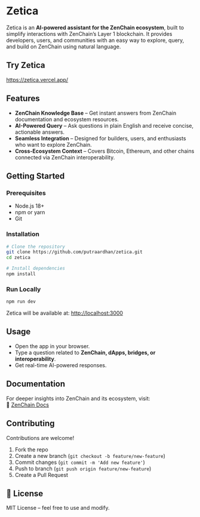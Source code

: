 # Zetica  

Zetica is an **AI-powered assistant for the ZenChain ecosystem**, built to simplify interactions with ZenChain’s Layer 1 blockchain. It provides developers, users, and communities with an easy way to explore, query, and build on ZenChain using natural language.  

## Try Zetica

https://zetica.vercel.app/

## Features  
- **ZenChain Knowledge Base** – Get instant answers from ZenChain documentation and ecosystem resources.  
- **AI-Powered Query** – Ask questions in plain English and receive concise, actionable answers.  
- **Seamless Integration** – Designed for builders, users, and enthusiasts who want to explore ZenChain.  
- **Cross-Ecosystem Context** – Covers Bitcoin, Ethereum, and other chains connected via ZenChain interoperability.  

## Getting Started  

### Prerequisites  
- Node.js 18+  
- npm or yarn  
- Git  

### Installation  
```bash
# Clone the repository
git clone https://github.com/putraardhan/zetica.git
cd zetica

# Install dependencies
npm install
```

### Run Locally  
```bash
npm run dev
```
Zetica will be available at: [http://localhost:3000](http://localhost:3000)  

## Usage  
- Open the app in your browser.  
- Type a question related to **ZenChain, dApps, bridges, or interoperability**.  
- Get real-time AI-powered responses.  

## Documentation  
For deeper insights into ZenChain and its ecosystem, visit:  
🔗 [ZenChain Docs](https://docs.zenchain.io/docs)  

## Contributing  
Contributions are welcome!  
1. Fork the repo  
2. Create a new branch (`git checkout -b feature/new-feature`)  
3. Commit changes (`git commit -m 'Add new feature'`)  
4. Push to branch (`git push origin feature/new-feature`)  
5. Create a Pull Request  

## 📜 License  
MIT License – feel free to use and modify.  
